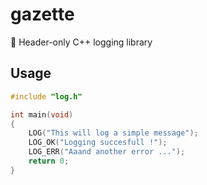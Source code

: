 # gazette
📰 Header-only C++ logging library

## Usage
```c++
#include "log.h"

int main(void)
{
    LOG("This will log a simple message");
    LOG_OK("Logging succesfull !");
    LOG_ERR("Aaand another error ...");
    return 0;
}
```
